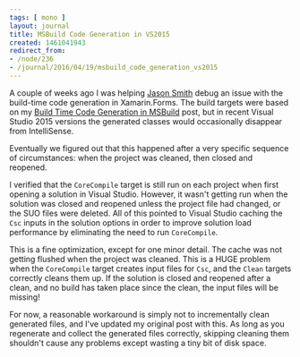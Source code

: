 ```yaml
---
tags: [ mono ]
layout: journal
title: MSBuild Code Generation in VS2015
created: 1461041943
redirect_from:
- /node/236
- /journal/2016/04/19/msbuild_code_generation_vs2015
---
```

A couple of weeks ago I was helping [Jason Smith](http://xfcomplete.net) debug
an issue with the build-time code generation in Xamarin.Forms. The build targets
were based on my [Build Time Code Generation in
MSBuild](/journal/2015/06/30/build_time_code_generation_msbuild) post, but in
recent Visual Studio 2015 versions the generated classes would occasionally
disappear from IntelliSense.<!--break-->

Eventually we figured out that this happened after a very specific sequence of
circumstances: when the project was cleaned, then closed and reopened.

I verified that the `CoreCompile` target is still run on each project when first
opening a solution in Visual Studio. However, it wasn't getting run when the
solution was closed and reopened unless the project file had changed, or the SUO
files were deleted. All of this pointed to Visual Studio caching the `Csc`
inputs in the solution options in order to improve solution load performance by
eliminating the need to run `CoreCompile`.

This is a fine optimization, except for one minor detail. The cache was not
getting flushed when the project was cleaned. This is a HUGE problem when the
`CoreCompile` target creates input files for `Csc`, and the `Clean` targets
correctly cleans them up. If the solution is closed and reopened after a clean,
and no build has taken place since the clean, the input files will be missing!

For now, a reasonable workaround is simply not to incrementally clean generated
files, and I've updated my original post with this. As long as you regenerate
and collect the generated files correctly, skipping cleaning them shouldn't
cause any problems except wasting a tiny bit of disk space.

